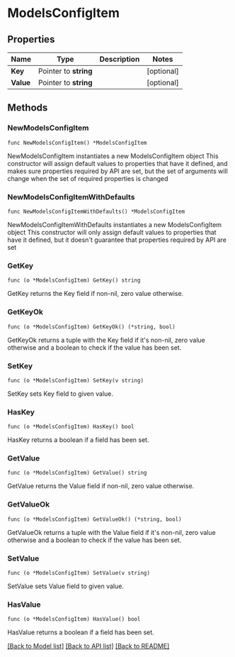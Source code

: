 # ModelsConfigItem

## Properties

Name | Type | Description | Notes
------------ | ------------- | ------------- | -------------
**Key** | Pointer to **string** |  | [optional] 
**Value** | Pointer to **string** |  | [optional] 

## Methods

### NewModelsConfigItem

`func NewModelsConfigItem() *ModelsConfigItem`

NewModelsConfigItem instantiates a new ModelsConfigItem object
This constructor will assign default values to properties that have it defined,
and makes sure properties required by API are set, but the set of arguments
will change when the set of required properties is changed

### NewModelsConfigItemWithDefaults

`func NewModelsConfigItemWithDefaults() *ModelsConfigItem`

NewModelsConfigItemWithDefaults instantiates a new ModelsConfigItem object
This constructor will only assign default values to properties that have it defined,
but it doesn't guarantee that properties required by API are set

### GetKey

`func (o *ModelsConfigItem) GetKey() string`

GetKey returns the Key field if non-nil, zero value otherwise.

### GetKeyOk

`func (o *ModelsConfigItem) GetKeyOk() (*string, bool)`

GetKeyOk returns a tuple with the Key field if it's non-nil, zero value otherwise
and a boolean to check if the value has been set.

### SetKey

`func (o *ModelsConfigItem) SetKey(v string)`

SetKey sets Key field to given value.

### HasKey

`func (o *ModelsConfigItem) HasKey() bool`

HasKey returns a boolean if a field has been set.

### GetValue

`func (o *ModelsConfigItem) GetValue() string`

GetValue returns the Value field if non-nil, zero value otherwise.

### GetValueOk

`func (o *ModelsConfigItem) GetValueOk() (*string, bool)`

GetValueOk returns a tuple with the Value field if it's non-nil, zero value otherwise
and a boolean to check if the value has been set.

### SetValue

`func (o *ModelsConfigItem) SetValue(v string)`

SetValue sets Value field to given value.

### HasValue

`func (o *ModelsConfigItem) HasValue() bool`

HasValue returns a boolean if a field has been set.


[[Back to Model list]](../README.md#documentation-for-models) [[Back to API list]](../README.md#documentation-for-api-endpoints) [[Back to README]](../README.md)


